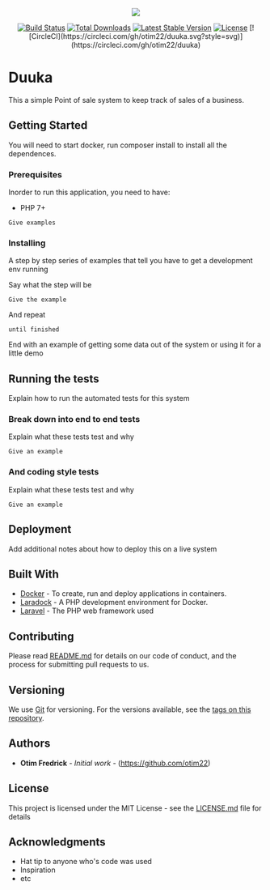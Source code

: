 <p align="center"><img src="https://laravel.com/assets/img/components/logo-laravel.svg"></p>

<p align="center">
<a href="https://travis-ci.org/laravel/framework"><img src="https://travis-ci.org/laravel/framework.svg" alt="Build Status"></a>
<a href="https://packagist.org/packages/laravel/framework"><img src="https://poser.pugx.org/laravel/framework/d/total.svg" alt="Total Downloads"></a>
<a href="https://packagist.org/packages/laravel/framework"><img src="https://poser.pugx.org/laravel/framework/v/stable.svg" alt="Latest Stable Version"></a>
<a href="https://packagist.org/packages/laravel/framework"><img src="https://poser.pugx.org/laravel/framework/license.svg" alt="License"></a>
[![CircleCI](https://circleci.com/gh/otim22/duuka.svg?style=svg)](https://circleci.com/gh/otim22/duuka)</p>

# Duuka 
This a simple Point of sale system to keep track of sales of a business.

## Getting Started

You will need to start docker, run composer install to install all the dependences.

### Prerequisites

Inorder to run this application, you need to have:
* PHP 7+

```
Give examples
```

### Installing

A step by step series of examples that tell you have to get a development env running

Say what the step will be

```
Give the example
```

And repeat

```
until finished
```

End with an example of getting some data out of the system or using it for a little demo

## Running the tests

Explain how to run the automated tests for this system

### Break down into end to end tests

Explain what these tests test and why

```
Give an example
```

### And coding style tests

Explain what these tests test and why

```
Give an example
```

## Deployment

Add additional notes about how to deploy this on a live system

## Built With

* [Docker](https://docs.docker.com/) - To create, run and deploy applications in containers.
* [Laradock](http://laradock.io/) - A PHP development environment for Docker.
* [Laravel](https://laravel.com/docs/5.6/installation/) - The PHP web framework used

## Contributing

Please read [README.md](https://github.com/otim22/duuka/readme.md) for details on our code of conduct, and the process for submitting pull requests to us.

## Versioning

We use [Git](http://github.org/) for versioning. For the versions available, see the [tags on this repository](https://github.com/otim22/duuka). 

## Authors

* **Otim Fredrick** - *Initial work* - (https://github.com/otim22)

## License

This project is licensed under the MIT License - see the [LICENSE.md](LICENSE.md) file for details

## Acknowledgments

* Hat tip to anyone who's code was used
* Inspiration
* etc
